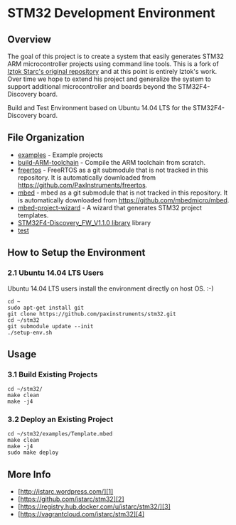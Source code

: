 # STM32 Development Environment

## Overview
The goal of this project is to create a system that easily generates STM32 ARM microcontroller projects using command line tools. This is a fork of [Iztok Starc's original repository](https://github.com/istarc/stm32) and at this point is entirely Iztok's work. Over time we hope to extend his project and generalize the system to support additional microcontroller and boards beyond the STM32F4-Discovery board.

Build and Test Environment based on Ubuntu 14.04 LTS for the STM32F4-Discovery board.

## File Organization

- [examples](https://github.com/istarc/stm32/tree/master/examples) - Example projects
- [build-ARM-toolchain](http://istarc.wordpress.com/2014/07/21/stm32f4-build-your-toolchain-from-scratch/) - Compile the ARM toolchain from scratch.
- [freertos](https://github.com/istarc/freertos) - FreeRTOS as a git submodule that is not tracked in this repository. It is automatically downloaded from https://github.com/PaxInstruments/freertos.
- [mbed](http://mbed.org/) - mbed as a git submodule that is not tracked in this repository. It is automatically downloaded from https://github.com/mbedmicro/mbed.
- [mbed-project-wizard](http://istarc.wordpress.com/2014/08/04/stm32f4-behold-the-project-wizard/) - A wizard that generates STM32 project templates.
- [STM32F4-Discovery_FW_V1.1.0 library](http://www.st.com/web/catalog/tools/FM116/SC959/SS1532/PF252419) library
- [test]()

## How to Setup the Environment
### 2.1 Ubuntu 14.04 LTS Users

Ubuntu 14.04 LTS users install the environment directly on host OS. :-)

    cd ~
    sudo apt-get install git
    git clone https://github.com/paxinstruments/stm32.git
    cd ~/stm32
    git submodule update --init
    ./setup-env.sh

## Usage
### 3.1 Build Existing Projects

    cd ~/stm32/
    make clean
    make -j4

### 3.2 Deploy an Existing Project

    cd ~/stm32/examples/Template.mbed
    make clean
    make -j4
    sudo make deploy

## More Info

 - [http://istarc.wordpress.com/][1]
 - [https://github.com/istarc/stm32][2]
 - [https://registry.hub.docker.com/u/istarc/stm32/][3]
 - [https://vagrantcloud.com/istarc/stm32][4]

  [1]: http://istarc.wordpress.com/
  [2]: https://github.com/istarc/stm32
  [3]: https://registry.hub.docker.com/u/istarc/stm32/
  [4]: https://vagrantcloud.com/istarc/stm32

